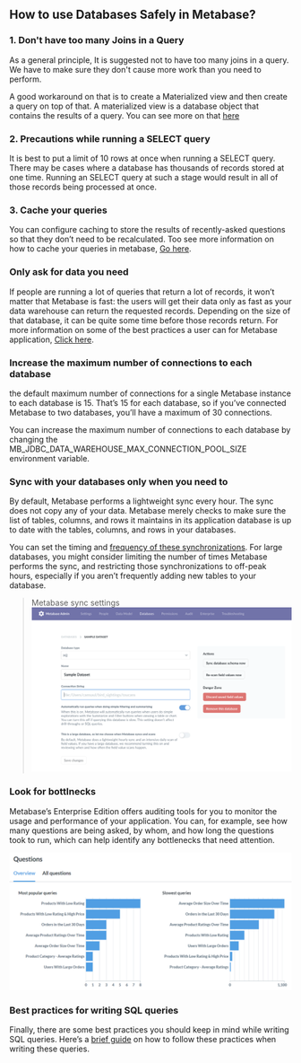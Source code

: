 ## How to use Databases Safely in Metabase?

### 1. Don't have too many Joins in a Query

As a general principle, It is suggested not to have too many joins in a query.  We have to make sure they don't cause more work than you need to perform.  

A good workaround on that is to create a Materialized view and then create a query on top of that.  A materialized view is a database object that contains the results of a query. You can see more on that [here](https://www.metabase.com/learn/administration/making-dashboards-faster#materialize-views-create-new-tables-to-store-query-results)

### 2. Precautions while running a SELECT query

It is best to put a limit of 10 rows at once when running a SELECT query. There may be cases where a database has thousands of records stored at one time. Running an SELECT query at such a stage would result in all of those records being processed at once.

### 3. Cache your queries

You can configure caching to store the results of recently-asked questions so that they don’t need to be recalculated. Too see more information on how to cache your queries in metabase, [Go here](https://www.metabase.com/learn/administration/metabase-at-scale#cache-your-queries).

### Only ask for data you need

If people are running a lot of queries that return a lot of records, it won’t matter that Metabase is fast: the users will get their data only as fast as your data warehouse can return the requested records. Depending on the size of that database, it can be quite some time before those records return. For more information on some of the best practices a user can for Metabase application, [Click here](https://www.metabase.com/learn/administration/metabase-at-scale#metabase-application-best-practices).

### Increase the maximum number of connections to each database

the default maximum number of connections for a single Metabase instance to each database is 15. That’s 15 for each database, so if you’ve connected Metabase to two databases, you’ll have a maximum of 30 connections.

You can increase the maximum number of connections to each database by changing the MB_JDBC_DATA_WAREHOUSE_MAX_CONNECTION_POOL_SIZE environment variable. 

### Sync with your databases only when you need to

By default, Metabase performs a lightweight sync every hour. The sync does not copy any of your data. Metabase merely checks to make sure the list of tables, columns, and rows it maintains in its application database is up to date with the tables, columns, and rows in your databases.

You can set the timing and [frequency of these synchronizations](https://www.metabase.com/docs/latest/administration-guide/01-managing-databases.html#choose-when-metabase-syncs-and-scans). For large databases, you might consider limiting the number of times Metabase performs the sync, and restricting those synchronizations to off-peak hours, especially if you aren’t frequently adding new tables to your database.

>Metabase sync settings
![sync](/docs/images/sync-settings.png)

### Look for bottlnecks

Metabase’s Enterprise Edition offers auditing tools for you to monitor the usage and performance of your application. You can, for example, see how many questions are being asked, by whom, and how long the questions took to run, which can help identify any bottlenecks that need attention.

![audit qus](/docs/images/audit-questions.png)

### Best practices for writing SQL queries

Finally, there are some best practices you should keep in mind while writing SQL queries. Here’s a [brief guide](https://www.metabase.com/learn/sql-questions/sql-best-practices.html) on how to follow these practices when writing these queries.
